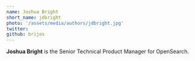 ```yaml
---
name: Joshua Bright
short_name: jdbright
photo: '/assets/media/authors/jdbright.jpg'
twitter:
github: brijos
---
```


**Joshua Bright** is the Senior Technical Product Manager for OpenSearch.
